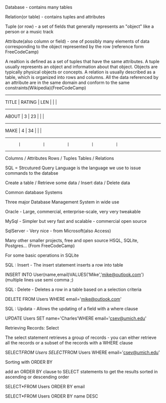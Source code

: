 Database - contains many tables

Relation(or table) - contains tuples and attributes

Tuple (or row) - a set of fields that generally represents an "object" like a person or a music track

Attribute(also column or field) -  one of possibly many elements of data corresponding to the object represented by the row
(reference form FreeCodeCamp)

A realtion is defined as a set of tuples that have the same attributes. A tuple usually represents an object and information about that object. Objects are typically physical objects or concepts. A relation is usually described as a table, which is organized into rows and columns. All the data referenced by an attribute are in the same domain and conform to the same constraints(Wikipedia)(FreeCodeCamp)

            
---------- ---------- ---------- ---------- ----------
  TITLE   |  RATING  |  LEN     |          |          |
---------- ---------- ---------- ---------- ---------- 
   ABOUT  |     3    |  23      |          |          |
---------- ---------- ---------- ---------- ---------- 
   MAKE   |     4    |  34      |          |          | 
---------- ---------- ---------- ---------- ---------- 
          |          |          |          |          |
---------- ---------- ---------- ---------- ---------- 

Columns / Attributes
Rows / Tuples
Tables / Relations
                        
SQL = Strcutured Query Language is the language we use to issue commands to the databse

Create a table / Retrieve some data / Insert data / Delete data

Common database Systems

Three major Database Management System in wide use

Oracle - Large, commercial, enterprise-scale, very very tweakable

MySql - Simpler but very fast and scalable - commercial open source

SqlServer - Very nice - from Microsoft(also Access)

Many other smaller projects, free and open source 
HSQL, SQLite, Postgres... (From FreeCodeCamp)

For some basic operations in SQLite

SQL : Insert - The insert statement inserts a row into table

INSERT INTO User(name,email)VALUES('Mike','mike@outlook.com')
(multiple lines use semi comma ;)

SQL : Delete - Deletes a row in a table based on a selection criteria

DELETE FROM Users WHERE email='mike@outlook.com'

SQL : Updata - Allows the updating of a field with a where clause

UPDATE Users SET name='Charles'WHERE email='csev@umich.edu'

Retrieving Records: Select

The select statement retrieves a group of records - you can either retrieve all the records or a subset of the records with a WHERE clause

SELECT*FROM Users
SELECT*FROM Users WHERE email='csev@umich.edu'

Sorting with ORDER BY

add an ORDER BY clause to SELECT statements to get the results sorted in ascending or descending order

SELECT*FROM Users ORDER BY email

SELECT*FROM Users ORDER BY name DESC